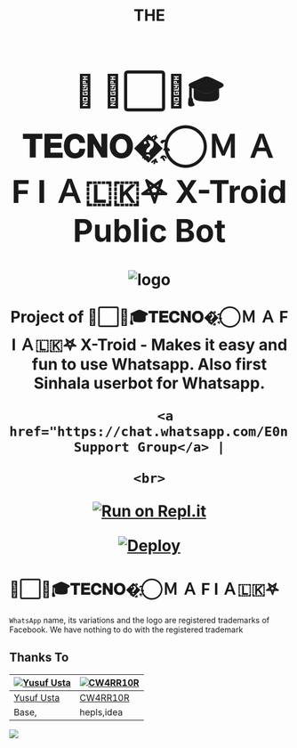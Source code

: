<h1 align="center"><b> THE<h1>🍁 ᳆⃞⃚🎓𝐓𝐄𝐂𝐍𝐎�҈҉⃝Ｍ Ａ F I Ａ🇱🇰𖤐 X-Troid Public Bot  </b></h1>

![logo](https://ibb.co/nP57KZG)

<p align="center">
    Project of ᳆⃞⃚🎓𝐓𝐄𝐂𝐍𝐎�҈҉⃝Ｍ Ａ F I Ａ🇱🇰𖤐  X-Troid - Makes it easy and fun to use Whatsapp. Also first Sinhala userbot for Whatsapp.
    <br>
       
        <a href="https://chat.whatsapp.com/E0nLYIXyOWOFyDQ9EvdzFX">New Support Group</a> |
       
    <br>
</p>

[![Run on Repl.it](https://repl.it/badge/github/phaticusthiccy/WhatsAsenaDuplicated)](https://replit.com/@lasindu123/XTROID)

[![Deploy](https://www.herokucdn.com/deploy/button.svg)](https://heroku.com/deploy?template=https://github.com/lasiyaWA/X-Troid)
<h1>                ᳆⃞⃚🎓𝐓𝐄𝐂𝐍𝐎�҈҉⃝Ｍ Ａ F I Ａ🇱🇰𖤐 </h1>

`WhatsApp` name, its variations and the logo are registered trademarks of Facebook. We have nothing to do with the registered trademark
## Thanks To
[![Yusuf Usta](https://github.com/yusufusta.png?size=50)](https://t.me/fusufs)  | [![CW4RR10R](https://github.com/CW4RR10R.png?size=50)](https://github.com/CW4RR10R)
----|----|
[Yusuf Usta](https://chat.whatsapp.com/E0nLYIXyOWOFyDQ9EvdzFX) | [CW4RR10R](https://t.meW4RR10R)
 Base, | hepls,idea

[![](https://telegra.ph/file/1c742619b421e4713e414.jpg?size=50)](https://chat.whatsapp.com/E0nLYIXyOWOFyDQ9EvdzFX) 
